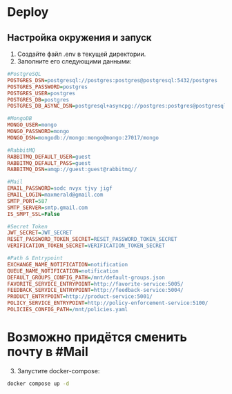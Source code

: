 # Deploy

## Настройка окружения и запуск

1) Создайте файл .env в текущей директории.
2) Заполните его следующими данными:

```ini
#PostgreSQL
POSTGRES_DSN=postgresql://postgres:postgres@postgresql:5432/postgres
POSTGRES_PASSWORD=postgres
POSTGRES_USER=postgres
POSTGRES_DB=postgres
POSTGRES_DB_ASYNC_DSN=postgresql+asyncpg://postgres:postgres@postgresql:5432/postgres

#MongoDB
MONGO_USER=mongo
MONGO_PASSWORD=mongo
MONGO_DSN=mongodb://mongo:mongo@mongo:27017/mongo

#RabbitMQ
RABBITMQ_DEFAULT_USER=guest
RABBITMQ_DEFAULT_PASS=guest
RABBITMQ_DSN=amqp://guest:guest@rabbitmq//

#Mail
EMAIL_PASSWORD=sodc nvyx tjvy jigf
EMAIL_LOGIN=maxmerald@gmail.com
SMTP_PORT=587
SMTP_SERVER=smtp.gmail.com
IS_SMPT_SSL=False

#Secret Token
JWT_SECRET=JWT_SECRET
RESET_PASSWORD_TOKEN_SECRET=RESET_PASSWORD_TOKEN_SECRET
VERIFICATION_TOKEN_SECRET=VERIFICATION_TOKEN_SECRET

#Path & Entrypoint
EXCHANGE_NAME_NOTIFICATION=notification
QUEUE_NAME_NOTIFICATION=notification
DEFAULT_GROUPS_CONFIG_PATH=/mnt/default-groups.json
FAVORITE_SERVICE_ENTRYPOINT=http://favorite-service:5005/
FEEDBACK_SERVICE_ENTRYPOINT=http://feedback-service:5004/
PRODUCT_ENTRYPOINT=http://product-service:5001/
POLICY_SERVICE_ENTRYPOINT=http://policy-enforcement-service:5100/
POLICIES_CONFIG_PATH=/mnt/policies.yaml
```

# Возможно придётся сменить почту в #Mail

3) Запустите docker-compose:

```bash
docker compose up -d
```